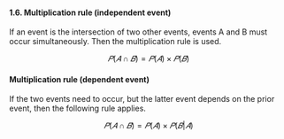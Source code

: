 #### 1.6. Multiplication rule (independent event)

If an event is the intersection of two other events, events A and B must occur simultaneously. Then the multiplication rule is used.

$$ 𝑃(𝐴∩𝐵)=𝑃(𝐴)×𝑃(𝐵) $$

#### Multiplication rule (dependent event)

If the two events need to occur, but the latter event depends on the prior event, then the following rule applies.

$$𝑃(𝐴∩𝐵)=𝑃(𝐴)×𝑃(𝐵|𝐴)$$